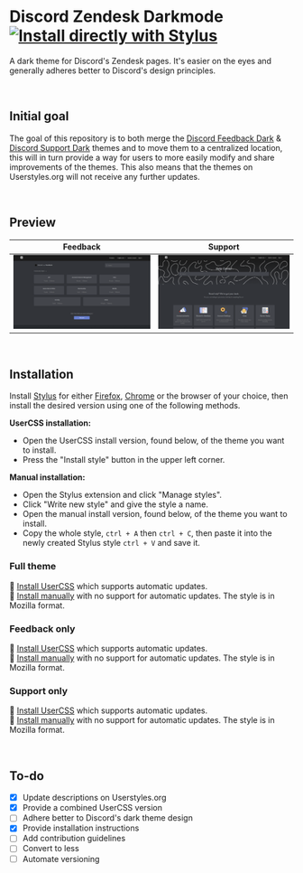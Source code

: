 # Discord Zendesk Darkmode [![Install directly with Stylus](https://img.shields.io/badge/Install%20directly%20with-Stylus-00adad.svg)](https://raw.githubusercontent.com/Thereatra/Discord-Zendesk-Darkmode/master/zendesk-dark.user.css)

A dark theme for Discord's Zendesk pages. It's easier on the eyes and generally adheres better to Discord's design principles.  

<br>

## Initial goal

The goal of this repository is to both merge the [Discord Feedback Dark](https://userstyles.org/styles/165795) & [Discord Support Dark](https://userstyles.org/styles/166961) themes and to move them to a centralized location, this will in turn provide a way for users to more easily modify and share improvements of the themes. This also means that the themes on Userstyles.org will not receive any further updates.

<br>

## Preview

| Feedback | Support |
|----------|---------|
| ![Feedback after](./images/screenshots/feedback_after.png) | ![Support after](./images/screenshots/support_after.png) |

<br>

## Installation

Install [Stylus](https://github.com/openstyles/stylus) for either [Firefox](https://addons.mozilla.org/en-US/firefox/addon/styl-us/), [Chrome](https://chrome.google.com/webstore/detail/stylus/clngdbkpkpeebahjckkjfobafhncgmne) or the browser of your choice, then install the desired version using one of the following methods.

**UserCSS installation:**

- Open the UserCSS install version, found below, of the theme you want to install.
- Press the "Install style" button in the upper left corner.

**Manual installation:**

- Open the Stylus extension and click "Manage styles".
- Click "Write new style" and give the style a name.
- Open the manual install version, found below, of the theme you want to install.
- Copy the whole style, `ctrl + A` then `ctrl + C`, then paste it into the newly created Stylus style `ctrl + V` and save it.

### Full theme

💾 [Install UserCSS](https://raw.githubusercontent.com/Thereatra/Discord-Zendesk-Darkmode/master/zendesk-dark.user.css) which supports automatic updates.  
💾 [Install manually](https://raw.githubusercontent.com/Thereatra/Discord-Zendesk-Darkmode/master/zendesk-dark.css) with no support for automatic updates. The style is in Mozilla format.

### Feedback only

💾 [Install UserCSS](https://raw.githubusercontent.com/Thereatra/Discord-Zendesk-Darkmode/master/feedback/feedback-dark.user.css) which supports automatic updates.  
💾 [Install manually](https://raw.githubusercontent.com/Thereatra/Discord-Zendesk-Darkmode/master/feedback/feedback-dark.css) with no support for automatic updates. The style is in Mozilla format.

### Support only

💾 [Install UserCSS](https://raw.githubusercontent.com/Thereatra/Discord-Zendesk-Darkmode/master/support/support-dark.user.css) which supports automatic updates.  
💾 [Install manually](https://raw.githubusercontent.com/Thereatra/Discord-Zendesk-Darkmode/master/support/support-dark.css) with no support for automatic updates. The style is in Mozilla format.

<br>

## To-do

- [x] Update descriptions on Userstyles.org
- [x] Provide a combined UserCSS version
- [ ] Adhere better to Discord's dark theme design
- [x] Provide installation instructions
- [ ] Add contribution guidelines
- [ ] Convert to less
- [ ] Automate versioning

